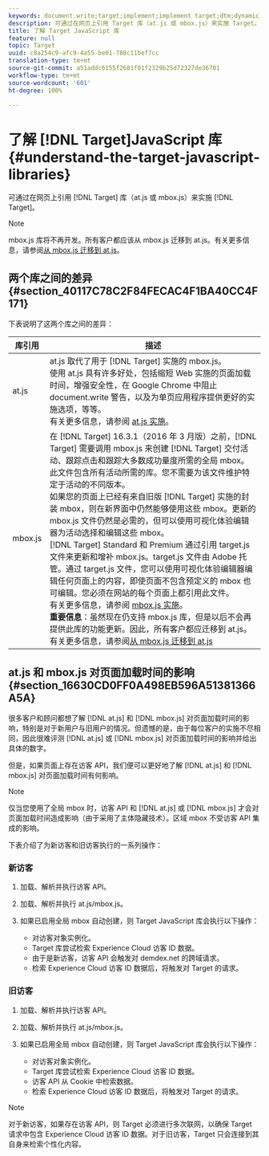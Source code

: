 ```yaml
---
keywords: document.write;target;implement;implement target;dtm;dynamic tag management;at.js;mbox.js;target.js;mbox
description: 可通过在网页上引用 Target 库（at.js 或 mbox.js）来实施 Target。
title: 了解 Target JavaScript 库
feature: null
topic: Target
uuid: c8a254c9-afc9-4a55-be01-788c11bef7cc
translation-type: tm+mt
source-git-commit: a51addc6155f2681f01f2329b25d72327de36701
workflow-type: tm+mt
source-wordcount: '601'
ht-degree: 100%

---
```



# 了解 [!DNL Target]JavaScript 库{#understand-the-target-javascript-libraries}

可通过在网页上引用 [!DNL Target] 库（at.js 或 mbox.js）来实施 [!DNL Target]。

>[!NOTE]
>
>mbox.js 库将不再开发。所有客户都应该从 mbox.js 迁移到 at.js。有关更多信息，请参阅[从 mbox.js 迁移到 at.js](../../c-implementing-target/c-implementing-target-for-client-side-web/t-mbox-download/c-target-atjs-implementation/target-migrate-atjs.md#task_DE55DCE9AC2F49728395665DE1B1E6EA)。

## 两个库之间的差异 {#section_40117C78C2F84FECAC4F1BA40CC4F171}

下表说明了这两个库之间的差异：

| 库引用 | 描述 |
|--- |--- |
| at.js | at.js 取代了用于 [!DNL Target] 实施的 mbox.js。<br>使用 at.js 具有许多好处，包括缩短 Web 实施的页面加载时间，增强安全性，在 Google Chrome 中阻止 document.write 警告，以及为单页应用程序提供更好的实施选项，等等。<br>有关更多信息，请参阅 [at.js 实施](/help/c-implementing-target/c-implementing-target-for-client-side-web/t-mbox-download/c-target-atjs-implementation/target-atjs-implementation.md)。 |
| mbox.js | 在 [!DNL Target] 16.3.1（2016 年 3 月版）之前，[!DNL Target] 需要调用 mbox.js 来创建 [!DNL Target] 交付活动、跟踪点击和跟踪大多数成功量度所需的全局 mbox。此文件包含所有活动所需的库。您不需要为该文件维护特定于活动的不同版本。<br>如果您的页面上已经有来自旧版 [!DNL Target] 实施的封装 mbox，则在新界面中仍然能够使用这些 mbox。更新的 mbox.js 文件仍然是必需的，但可以使用可视化体验编辑器为活动选择和编辑这些 mbox。<br>[!DNL Target] Standard 和 Premium 通过引用 target.js 文件来更新和增补 mbox.js。target.js 文件由 Adobe 托管。通过 target.js 文件，您可以使用可视化体验编辑器编辑任何页面上的内容，即使页面不包含预定义的 mbox 也可编辑。您必须在网站的每个页面上都引用此文件。<br>有关更多信息，请参阅 [mbox.js 实施](/help/c-implementing-target/c-implementing-target-for-client-side-web/t-mbox-download/mbox-download.md)。<br>**重要信息&#x200B;**：虽然现在仍支持 mbox.js 库，但是以后不会再提供此库的功能更新。因此，所有客户都应迁移到 at.js。有关更多信息，请参阅[从 mbox.js 迁移到 at.js](/help/c-implementing-target/c-implementing-target-for-client-side-web/t-mbox-download/c-target-atjs-implementation/target-migrate-atjs.md)<br> |

## at.js 和 mbox.js 对页面加载时间的影响 {#section_16630CD0FF0A498EB596A51381366A5A}

很多客户和顾问都想了解 [!DNL at.js] 和 [!DNL mbox.js] 对页面加载时间的影响，特别是对于新用户与旧用户的情况。但遗憾的是，由于每位客户的实施不尽相同，因此很难评测 [!DNL at.js] 或 [!DNL mbox.js] 对页面加载时间的影响并给出具体的数字。

但是，如果页面上存在访客 API，我们便可以更好地了解 [!DNL at.js] 和 [!DNL mbox.js] 对页面加载时间有何影响。

>[!NOTE]
>
>仅当您使用了全局 mbox 时，访客 API 和 [!DNL at.js] 或 [!DNL mbox.js] 才会对页面加载时间造成影响（由于采用了主体隐藏技术）。区域 mbox 不受访客 API 集成的影响。

下表介绍了为新访客和旧访客执行的一系列操作：

### 新访客

1. 加载、解析并执行访客 API。
1. 加载、解析并执行 at.js/mbox.js。
1. 如果已启用全局 mbox 自动创建，则 Target JavaScript 库会执行以下操作：

   * 对访客对象实例化。
   * Target 库尝试检索 Experience Cloud 访客 ID 数据。
   * 由于是新访客，访客 API 会触发对 demdex.net 的跨域请求。
   * 检索 Experience Cloud 访客 ID 数据后，将触发对 Target 的请求。

### 旧访客

1. 加载、解析并执行访客 API。
1. 加载、解析并执行 at.js/mbox.js。
1. 如果已启用全局 mbox 自动创建，则 Target JavaScript 库会执行以下操作：

   * 对访客对象实例化。
   * Target 库尝试检索 Experience Cloud 访客 ID 数据。
   * 访客 API 从 Cookie 中检索数据。
   * 检索 Experience Cloud 访客 ID 数据后，将触发对 Target 的请求。

>[!NOTE]
>
>对于新访客，如果存在访客 API，则 Target 必须进行多次联网，以确保 Target 请求中包含 Experience Cloud 访客 ID 数据。对于旧访客，Target 只会连接到其自身来检索个性化内容。
